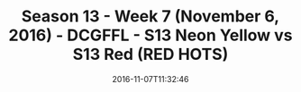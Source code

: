 ---
title: Season 13 - Week 7 (November 6, 2016) - DCGFFL - S13 Neon Yellow vs S13 Red
  (RED HOTS)
teams-score:
- team: _teams/s13-neon-yellow.md
  score: 33
- team: _teams/s13-red.md
  score: 7
mvp: R. Boyle (Neon Yellow); L. Pratt (Red)
game-ball: K. Veldman (Neon Yellow); J. Park (Red)
season: 13
week: 7
date: '2016-11-07T11:32:46'
pageid: season-13-week-7-november-6-2016-4821-vs-4826
---